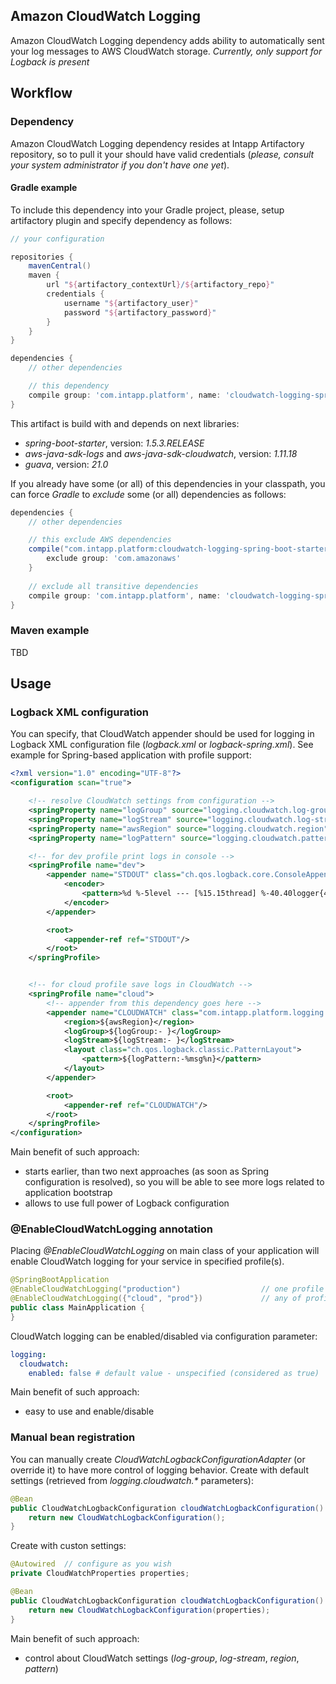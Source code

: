 ## Amazon CloudWatch Logging
Amazon CloudWatch Logging dependency adds ability to automatically sent your log messages to AWS CloudWatch storage.
_Currently, only support for Logback is present_

## Workflow

### Dependency

Amazon CloudWatch Logging dependency resides at Intapp Artifactory repository, so to pull it your should have
valid credentials (_please, consult your system administrator if you don't have one yet_).

#### Gradle example
To include this dependency into your Gradle project, please, setup artifactory plugin and specify dependency as follows:

```groovy
// your configuration

repositories {
    mavenCentral()
    maven {
        url "${artifactory_contextUrl}/${artifactory_repo}"
        credentials {
            username "${artifactory_user}"
            password "${artifactory_password}"
        }
    }
}

dependencies {
    // other dependencies

    // this dependency
    compile group: 'com.intapp.platform', name: 'cloudwatch-logging-spring-boot-starter', version: "$latestAvailableVersion"
}
```

This artifact is build with and depends on next libraries:
* _spring-boot-starter_, version: _1.5.3.RELEASE_
* _aws-java-sdk-logs_ and _aws-java-sdk-cloudwatch_, version: _1.11.18_
* _guava_, version: _21.0_

If you already have some (or all) of this dependencies in your classpath, you can force _Gradle_ to *exclude*
some (or all) dependencies as follows:
```groovy
dependencies {
    // other dependencies

    // this exclude AWS dependencies
    compile("com.intapp.platform:cloudwatch-logging-spring-boot-starter:$latestAvailableVersion") {
        exclude group: 'com.amazonaws'
    }
    
    // exclude all transitive dependencies
    compile group: 'com.intapp.platform', name: 'cloudwatch-logging-spring-boot-starter', version: "$latestAvailableVersion", transitive: false
}
```

### Maven example
TBD

## Usage

### Logback XML configuration
You can specify, that CloudWatch appender should be used for logging in Logback XML configuration file 
(_logback.xml_ or _logback-spring.xml_). See example for Spring-based application with profile support:
```xml
<?xml version="1.0" encoding="UTF-8"?>
<configuration scan="true">

    <!-- resolve CloudWatch settings from configuration -->
    <springProperty name="logGroup" source="logging.cloudwatch.log-group"/>
    <springProperty name="logStream" source="logging.cloudwatch.log-stream"/>
    <springProperty name="awsRegion" source="logging.cloudwatch.region"/>
    <springProperty name="logPattern" source="logging.cloudwatch.pattern"/>

    <!-- for dev profile print logs in console -->
    <springProfile name="dev">
        <appender name="STDOUT" class="ch.qos.logback.core.ConsoleAppender">
            <encoder>
                <pattern>%d %-5level --- [%15.15thread] %-40.40logger{40} : %msg%n</pattern>
            </encoder>
        </appender>

        <root>
            <appender-ref ref="STDOUT"/>
        </root>
    </springProfile>


    <!-- for cloud profile save logs in CloudWatch -->
    <springProfile name="cloud">
        <!-- appender from this dependency goes here -->
        <appender name="CLOUDWATCH" class="com.intapp.platform.logging.logback.appender.AmazonCloudWatchAppender">
            <region>${awsRegion}</region>
            <logGroup>${logGroup:- }</logGroup>
            <logStream>${logStream:- }</logStream>
            <layout class="ch.qos.logback.classic.PatternLayout">
                <pattern>${logPattern:-%msg%n}</pattern>
            </layout>
        </appender>

        <root>
            <appender-ref ref="CLOUDWATCH"/>
        </root>
    </springProfile>
</configuration>

```
Main benefit of such approach:
* starts earlier, than two next approaches (as soon as Spring configuration is resolved), 
  so you will be able to see more logs related to application bootstrap
* allows to use full power of Logback configuration

### @EnableCloudWatchLogging annotation
Placing _@EnableCloudWatchLogging_ on main class of your application will enable CloudWatch logging for your service
in specified profile(s).
```java
@SpringBootApplication
@EnableCloudWatchLogging("production")                  // one profile
@EnableCloudWatchLogging({"cloud", "prod"})             // any of profiles
public class MainApplication {
}
```
CloudWatch logging can be enabled/disabled via configuration parameter:
```yaml
logging:
  cloudwatch:
    enabled: false # default value - unspecified (considered as true)
```

Main benefit of such approach:
* easy to use and enable/disable


### Manual bean registration
You can manually create _CloudWatchLogbackConfigurationAdapter_ (or override it) to have more control of logging behavior.
Create with default settings (retrieved from _logging.cloudwatch.*_ parameters):
```java
@Bean
public CloudWatchLogbackConfiguration cloudWatchLogbackConfiguration() {
    return new CloudWatchLogbackConfiguration();
}
```

Create with custon settings:
```java
@Autowired  // configure as you wish
private CloudWatchProperties properties;

@Bean
public CloudWatchLogbackConfiguration cloudWatchLogbackConfiguration() {
    return new CloudWatchLogbackConfiguration(properties);
}
```

Main benefit of such approach:
* control about CloudWatch settings (_log-group_, _log-stream_, _region_, _pattern_)